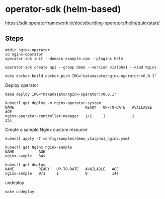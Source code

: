 # operator-sdk (helm-based)

https://sdk.operatorframework.io/docs/building-operators/helm/quickstart/

## Steps

```
mkdir nginx-operator
cd nginx-operator
operator-sdk init --domain example.com --plugins helm
```

```
operator-sdk create api --group demo --version v1alpha1 --kind Nginx
```

```
make docker-build docker-push IMG="nakamasato/nginx-operator:v0.0.1"
```

Deploy operator

```
make deploy IMG="nakamasato/nginx-operator:v0.0.1"
```

```
kubectl get deploy -n nginx-operator-system
NAME                                READY   UP-TO-DATE   AVAILABLE   AGE
nginx-operator-controller-manager   1/1     1            1           25s
```

Create a sample Nginx custom resource

```
kubectl apply -f config/samples/demo_v1alpha1_nginx.yaml
```

```
kubectl get Nginx nginx-sample
NAME           AGE
nginx-sample   34s
```

```
kubectl get deploy
NAME           READY   UP-TO-DATE   AVAILABLE   AGE
nginx-sample   0/1     1            0           14s
```

undeploy

```
make undeploy
```
